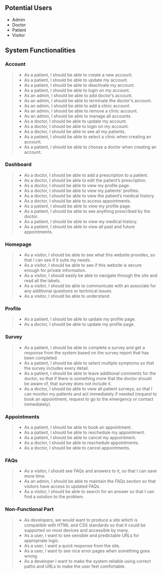 ## Potential Users
- Admin 
- Doctor
- Patient
- Visitor

## System Functionalities
### Account 
> - As a patient, I should be able to create a new account.
> - As a patient, I should be able to update my account.
> - As a patient, I should be able to deactivate my account.
> - As a patient, I should be able to login on my account.
> - As an admin, I should be able to add doctor’s account.
> - As an admin, I should be able to terminate the doctor's account.
> - As an admin, I should be able to add a clinic account.
> - As an admin, I should be able to remove a clinic account.
> - As an admin, I should be able to manage all accounts.
> - As a doctor, I should be able to update my account.
> - As a doctor, I should be able to login on my account.
> - As a doctor, I should be able to see all my patients. 
> - As a patient, I should be able to select a clinic when creating an account.
> - As a patient, I should be able to choose a doctor when creating an account.

### Dashboard
> - As a doctor, I should be able to add a prescription to a patient.
> - As a doctor, I should be able to edit the patient’s prescription.
> - As a doctor, I should be able to view my profile page.
> - As a doctor, I should be able to view my patients’ profiles.
> - As a doctor, I should be able to view the patient’s medical history.
> - As a doctor, I should be able to access appointments.
> - As a patient, I should be able to view my profile page.
> - As a patient, I should be able to see anything prescribed by the doctor.
> - As a patient, I should be able to view my medical history.
> - As a patient, I should be able to view all past and future appointments.

### Homepage
> - As a visitor, I should be able to see what this website provides, so that I can see if it suits my needs.
> - As a visitor, I should be able to see if this website is secure enough for private information. 
> - As a visitor, I should easily be able to navigate through the site and read all the labels.
> - As a visitor, I should be able to communicate with an associate for any additional questions or technical issues. 
> - As a visitor, I should be able to understand.

### Profile
> - As a patient, I should be able to update my profile page.
> - As a doctor, I should be able to update my profile page.

### Survey 
> - As a patient, I should be able to complete a survey and get a response from the system based on the survey report that has been completed.
> - As a patient, I should be able to select multiple symptoms so that the survey includes every detail. 
> - As a patient, I should be able to leave additional comments for the doctor, so that if there is something more that the doctor should be aware of, that survey does not include it.
> - As a doctor, I should be able to view all patient surveys, so that I can monitor my patients and act immediately if needed (request to book an appointment, request to go to the emergency or contact immediately).

### Appointments
> - As a patient, I should be able to book an appointment.
> - As a patient, I should be able to reschedule my appointment.
> - As a patient, I should be able to cancel my appointment.
> - As a doctor, I should be able to reschedule appointments.
> - As a doctor, I should be able to cancel appointments.


### FAQs 
> - As a visitor, I should see FAQs and answers to it, so that I can save more time.
> - As an admin, I should be able to maintain the FAQs section so that visitors have access to updated FAQs.  
> - As a visitor, I should be able to search for an answer so that I can find a solution to the problem. 


### Non-Functional Part
> - As developers, we would want to produce a site which is compatible with HTML and CSS standards so that it could be supported on most devices and accessible by many.
> - As a user, I want to see sensible and predictable URLs for appropriate logic.
> - As a user, I want a quick response from the site.
> - As a user, I want to see nice error pages when something goes wrong.
> - As a developer I want to make the system reliable using correct paths and URLs to make the user feel comfortable.



